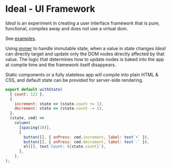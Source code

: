 # Ideal - UI Framework

_Ideal_ is an experiment in creating a user interface framework that is pure, functional, compiles away and does not use a virtual dom.

See [examples](examples).

Using [immer](https://immerjs.github.io/immer) to handle immutable state, when a value in state changes _Ideal_ can directly target and update only the DOM nodes directly affected by that value. The logic that determines how to update nodes is baked into the app at compile time and the framework itself disappears.

Static components or a fully stateless app will compile into plain HTML & CSS, and default state can be provided for server-side rendering.

```js
export default withState(
  { count: 123 },
  {
    increment: state => (state.count += 1),
    decrement: state => (state.count -= 1),
  },
  (state, cmd) =>
    column(
      [spacing(10)],
      [
        button([], { onPress: cmd.increment, label: text`+` }),
        button([], { onPress: cmd.decrement, label: text`-` }),
        el([], text`Count: ${state.count}`),
      ],
    ),
);
```
